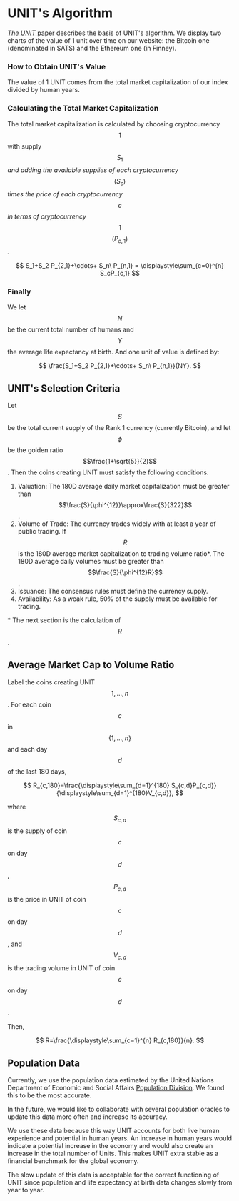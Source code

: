 # UNIT's Algorithm

[_The UNIT_ paper](https://github.com/toknowwhy/the-unit-paper/blob/main/the\_unit\_paper.pdf) describes the basis of UNIT's algorithm. We display two charts of the value of 1 unit over time on our website: the Bitcoin one (denominated in SATS) and the Ethereum one (in Finney).

### How to Obtain UNIT's Value

The value of 1 UNIT comes from the total market capitalization of our index divided by human years.

### Calculating the Total Market Capitalization

The total market capitalization is calculated by choosing cryptocurrency $$1$$ with supply $$S_1$$ _and adding the available supplies of each cryptocurrency_ $$(S_c)$$_times the price of each cryptocurrency_ $$c$$ _in terms of cryptocurrency_ $$1$$ $$(P_{c,1})$$_._

$$
S_1+S_2 P_{2,1}+\cdots+ S_n\ P_{n,1} = \displaystyle\sum_{c=0}^{n} S_cP_{c,1}
$$

### Finally

We let $$N$$ be the current total number of humans and $$Y$$the average life expectancy at birth. And one unit of value is defined by:



$$
\frac{S_1+S_2 P_{2,1}+\cdots+ S_n\ P_{n,1}}{NY}.
$$

## UNIT's Selection Criteria

Let $$S$$ be the total current supply of the Rank 1 currency (currently Bitcoin), and let $$\phi$$ be the golden ratio $$\frac{1+\sqrt{5}}{2}$$. Then the coins creating UNIT must satisfy the following conditions.

1. Valuation: The 180D average daily market capitalization must be greater than $$\frac{S}{\phi^{12}}\approx\frac{S}{322}$$.
2. Volume of Trade: The currency trades widely with at least a year of public trading. If $$R$$ is the 180D average market capitalization to trading volume ratio\*. The 180D average daily volumes must be greater than $$\frac{S}{\phi^{12}R}$$.
3. Issuance: The consensus rules must define the currency supply.
4. Availability: As a weak rule, 50% of the supply must be available for trading.

\* The next section is the calculation of $$R$$.

## Average Market Cap to Volume Ratio

Label the coins creating UNIT $$1,\ldots,n$$. For each coin $$c$$ in $$\{1,\ldots,n\}$$ and each day $$d$$ of the last 180 days,

$$
R_{c,180}=\frac{\displaystyle\sum_{d=1}^{180} S_{c,d}P_{c,d}}{\displaystyle\sum_{d=1}^{180}V_{c,d}},
$$

where $$S_{c,d}$$ is the supply of coin $$c$$ on day $$d$$, $$P_{c,d}$$ is the price in UNIT of coin $$c$$ on day $$d$$, and $$V_{c,d}$$ is the trading volume in UNIT of coin $$c$$ on day $$d$$.

Then,

$$
R=\frac{\displaystyle\sum_{c=1}^{n} R_{c,180}}{n}.
$$

## Population Data

Currently, we use the population data estimated by the United Nations Department of Economic and Social Affairs [Population Division](https://population.un.org/). We found this to be the most accurate.

In the future, we would like to collaborate with several population oracles to update this data more often and increase its accuracy.

We use these data because this way UNIT accounts for both live human experience and potential in human years. An increase in human years would indicate a potential increase in the economy and would also create an increase in the total number of Units. This makes UNIT extra stable as a financial benchmark for the global economy.

The slow update of this data is acceptable for the correct functioning of UNIT since population and life expectancy at birth data changes slowly from year to year.
